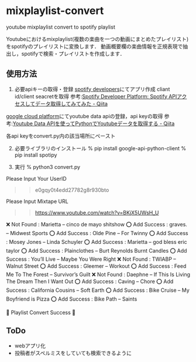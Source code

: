 # mixplaylist-convert
 youtube mixplaylist convert to spotify playlist

Youtubeにおけるmixplaylist(複数の楽曲を一つの動画にまとめたプレイリスト)をspotifyのプレイリストに変換します．
動画概要欄の楽曲情報を正規表現で抽出し，spotifyで検索・プレイリストを作成します．

## 使用方法

1. 必要apiキーの取得・登録
[spotify developers](https://developer.spotify.com/)にてアプリ作成
cliant id/client seacretを取得
参考:[Spotify Developer Platform: Spotify APIアクセスしてデータ取得してみてみた - Qiita](https://qiita.com/shirok/items/ba5c45511498b75aac27)

[google cloud platform](https://console.cloud.google.com/)にてyoutube data apiの登録，api keyの取得
参考:[Youtube Data APIを使ってPythonでYoutubeデータを取得する - Qiita](https://qiita.com/g-k/items/7c98efe21257afac70e9)

各api keyをconvert.py内の該当場所にペースト

2. 必要ライブラリのインストール
% pip install google-api-python-client
% pip install spotipy

3. 実行
% python3 convert.py    

Please Input Your UserID
>> e0gqy0t4edd27782g8r930bto

Please Input Mixtape URL
>> https://www.youtube.com/watch?v=BKjX5UWsH_U

❌ Not Found   : Marietta – cinco de mayo shitshow
⭕ Add Success : graves. – Midwest Sports
⭕ Add Success : Olde Pine – For Twinny
⭕ Add Success : Mosey Jones – Linda Schuyler
⭕ Add Success : Marietta – god bless eric taylor
⭕ Add Success : Plainclothes – Burt Reynolds Burnt Candles
⭕ Add Success : You’ll Live – Maybe You Were Right
❌ Not Found   : TWIABP – Walnut Street
⭕ Add Success : Gleemer – Workout
⭕ Add Success : Feed Me To The Forest – Survivor’s Guilt
❌ Not Found   : Daephne – If This Is Living The Dream Then I Want Out
⭕ Add Success : Caving – Chore
⭕ Add Success : California Cousins – Soft Earth
⭕ Add Success : Bike Cruise – My Boyfriend is Pizza
⭕ Add Success : Bike Path – Saints

📢 Playlist Convert Success 📢

## ToDo
* webアプリ化
* 投稿者がスペルミスをしていても検索できるように